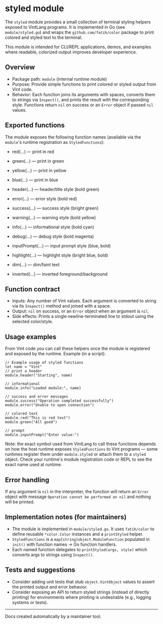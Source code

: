 # styled module

The `styled` module provides a small collection of terminal styling helpers exposed to VintLang programs. It is implemented in Go (see `module/styled.go`) and wraps the `github.com/fatih/color` package to print colored and styled text to the terminal.

This module is intended for CLI/REPL applications, demos, and examples where readable, colorized output improves developer experience.

## Overview

- Package path: `module` (internal runtime module)
- Purpose: Provide simple functions to print colored or styled output from Vint code.
- Behavior: Each function joins its arguments with spaces, converts them to strings via `Inspect()`, and prints the result with the corresponding style. Functions return `nil` on success or an `Error` object if passed `nil` values.

## Exported functions

The module exposes the following function names (available via the `module`'s runtime registration as `StyledFunctions`):

- red(...) — print in red
- green(...) — print in green
- yellow(...) — print in yellow
- blue(...) — print in blue

- header(...) — header/title style (bold green)
- error(...) — error style (bold red)
- success(...) — success style (bright green)
- warning(...) — warning style (bold yellow)
- info(...) — informational style (bold cyan)
- debug(...) — debug style (bold magenta)
- inputPrompt(...) — input prompt style (blue, bold)
- highlight(...) — highlight style (bright blue, bold)
- dim(...) — dim/faint text
- inverted(...) — inverted foreground/background

## Function contract

- Inputs: Any number of Vint values. Each argument is converted to string via its `Inspect()` method and joined with a space.
- Output: `nil` on success, or an `Error` object when an argument is `nil`.
- Side effects: Prints a single newline-terminated line to stdout using the selected color/style.

## Usage examples

From Vint code you can call these helpers once the module is registered and exposed by the runtime. Example (in a script):

```vint
// Example usage of styled functions
let name = "Vint"
// print a header
module.header("Starting", name)

// informational
module.info("Loaded module:", name)

// success and error messages
module.success("Operation completed successfully")
module.error("Unable to open connection")

// colored text
module.red("This is red text")
module.green("All good")

// prompt
module.inputPrompt("Enter value:")
```

Note: the exact symbol used from VintLang to call these functions depends on how the host runtime exposes `StyledFunctions` to Vint programs — some runtimes register them under `module.styled` or attach them to a `styled` object. Check your runtime's module registration code or REPL to see the exact name used at runtime.

## Error handling

If any argument is `nil` in the interpreter, the function will return an `Error` object with message `Operation cannot be performed on nil` and nothing will be printed.

## Implementation notes (for maintainers)

- The module is implemented in `module/styled.go`. It uses `fatih/color` to define reusable `*color.Color` instances and a `printStyled` helper.
- `StyledFunctions` is a `map[string]object.ModuleFunction` populated in `init()` with function names -> Go function handlers.
- Each named function delegates to `printStyled(args, style)` which converts args to strings using `Inspect()`.

## Tests and suggestions

- Consider adding unit tests that stub `object.VintObject` values to assert the printed output and error behavior.
- Consider exposing an API to return styled strings (instead of directly printing) for environments where printing is undesirable (e.g., logging systems or tests).

---

Docs created automatically by a maintainer tool.
